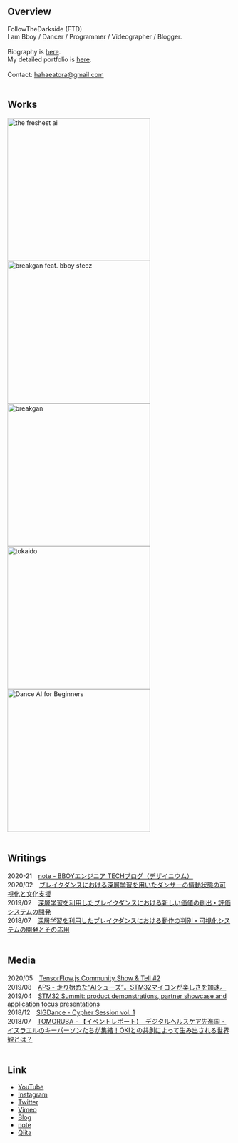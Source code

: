 ## Overview
FollowTheDarkside (FTD)
<br>
I am Bboy / Dancer / Programmer / Videographer / Blogger.
<br><br>
Biography is [here](https://github.com/FollowTheDarkside/FollowTheDarkside/blob/main/BIOGRAPHY.md).
<br>
My detailed portfolio is [here](https://elite-amphibian-dde.notion.site/FTD-3bf5570278204a18b7d52bf519f3d1cb).
<br><br>
Contact: hahaeatora@gmail.com
<br><br>


## Works
<a href="https://youtu.be/RVjdmTPlrQI"><img src="https://user-images.githubusercontent.com/9309605/132204883-3ef507a4-40cb-4ede-b33f-78245b15b50a.png" width="320px" height="320px" alt="the freshest ai"></a>
<br>
<a href="https://youtu.be/tQmTFtPibCE"><img src="https://user-images.githubusercontent.com/9309605/111227324-bc89ee00-8625-11eb-92b5-17bd5cca9275.jpg" width="320px" height="320px" alt="breakgan feat. bboy steez"></a>
<br>
<a href="https://youtu.be/WRGNWCJfY1U"><img src="https://user-images.githubusercontent.com/9309605/111227953-bf391300-8626-11eb-9580-cf871576ae44.png" width="320px" height="320px" alt="breakgan"></a>
<br>
<a href="https://youtu.be/stGOXrW_BLM"><img src="https://user-images.githubusercontent.com/9309605/111226667-cf4ff300-8624-11eb-8aeb-5c526c9c0848.png" width="320px" height="320px" alt="tokaido"></a>
<br>
<a href="https://youtu.be/fN873xzIX9s"><img src="https://user-images.githubusercontent.com/9309605/111228898-5488d700-8628-11eb-9010-5a2804a458ed.png" width="320px" height="320px" alt="Dance AI for Beginners"></a>
<br><br>

## Writings
2020-21　[note - BBOYエンジニア TECHブログ（デザイニウム）](https://note.com/thedesignium/m/ma25e9a7c5880)
<br>
2020/02　[ブレイクダンスにおける深層学習を用いたダンサーの情動状態の可視化と文化支援](https://www.jstage.jst.go.jp/article/pjsai/JSAI2020/0/JSAI2020_3D5OS22b03/_article/-char/ja/)
<br>
2019/02　[深層学習を利用したブレイクダンスにおける新しい価値の創出・評価システムの開発](https://www.jstage.jst.go.jp/article/pjsai/JSAI2019/0/JSAI2019_2C1J1203/_article/-char/ja)
<br>
2018/07　[深層学習を利用したブレイクダンスにおける動作の判別・可視化システムの開発とその応用](https://ipsj.ixsq.nii.ac.jp/ej/index.php?active_action=repository_view_main_item_detail&page_id=13&block_id=8&item_id=190839&item_no=1)
<br><br>

## Media
2020/05　[TensorFlow.js Community Show & Tell #2](https://youtu.be/8poKOxl6j8U?t=1640)
<br>
2019/08　[APS - 走り始めた“AIシューズ”。STM32マイコンが楽しさを加速。](https://www.aps-web.jp/magazine/8118/)
<br>
2019/04　[STM32 Summit: product demonstrations, partner showcase and application focus presentations](https://blog.st.com/day-1-stm32-summit-product-demonstrations-partner-showcase-and-application-focus-presentations/)
<br>
2018/12　[SIGDance - Cypher Session vol. 1](https://www.sigdance.site/cypher-session-vol-1)
<br>
2018/07　[TOMORUBA - 【イベントレポート】　デジタルヘルスケア先進国・イスラエルのキーパーソンたちが集結！OKIとの共創によって生み出される世界観とは？](https://tomoruba.eiicon.net/articles/531)
<br><br>

## Link
- [YouTube](https://www.youtube.com/c/FTD22)
- [Instagram](https://www.instagram.com/followthedarkside/)
- [Twitter](https://twitter.com/eatora22)
- [Vimeo](https://vimeo.com/user118759981)
- [Blog](https://hahaeatora.hateblo.jp)
- [note](https://note.com/hahaeatora)
- [Qiita](https://qiita.com/FollowTheDarkside)
